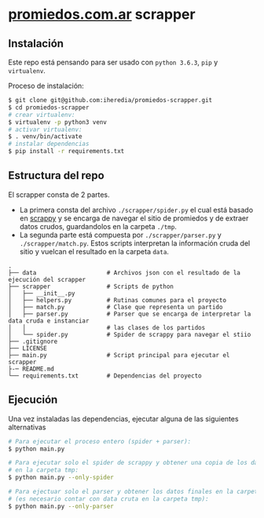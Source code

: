 # [promiedos.com.ar](http://promiedos.com.ar) scrapper

## Instalación

Este repo está pensando para ser usado con `python 3.6.3`, `pip` y `virtualenv`. 

Proceso de instalación:

```bash
$ git clone git@github.com:iheredia/promiedos-scrapper.git
$ cd promiedos-scrapper
# crear virtualenv: 
$ virtualenv -p python3 venv
# activar virtualenv:  
$ . venv/bin/activate
# instalar dependencias 
$ pip install -r requirements.txt 

```

## Estructura del repo 

El scrapper consta de 2 partes. 
- La primera consta del archivo `./scrapper/spider.py` el cual está basado en [scrappy](https://scrapy.org/) y se encarga de navegar el sitio de promiedos y de extraer datos crudos, guardandolos en la carpeta `./tmp`.
- La segunda parte está compuesta por `./scrapper/parser.py` y `./scrapper/match.py`. Estos scripts interpretan la información cruda del sitio y vuelcan el resultado en la carpeta `data`.

```
.
├── data                    # Archivos json con el resultado de la ejecución del scrapper
├── scrapper                # Scripts de python
│   ├── __init__.py
│   ├── helpers.py          # Rutinas comunes para el proyecto
│   ├── match.py            # Clase que representa un partido 
│   ├── parser.py           # Parser que se encarga de interpretar la data cruda e instanciar 
│   │                       # las clases de los partidos
│   └── spider.py           # Spider de scrappy para navegar el stiio
├── .gitignore
├── LICENSE
├── main.py                 # Script principal para ejecutar el scrapper
├-─ README.md
└── requirements.txt        # Dependencias del proyecto
```

## Ejecución

Una vez instaladas las dependencias, ejecutar alguna de las siguientes alternativas
 
```bash
# Para ejecutar el proceso entero (spider + parser):
$ python main.py 

# Para ejecutar solo el spider de scrappy y obtener una copia de los datos crudos
# en la carpeta tmp:
$ python main.py --only-spider

# Para ejectuar solo el parser y obtener los datos finales en la carpeta data 
# (es necesario contar con data cruta en la carpeta tmp):  
$ python main.py --only-parser 
```
